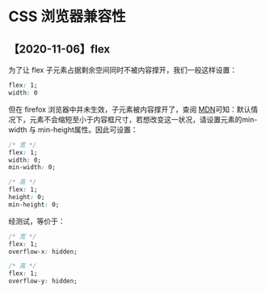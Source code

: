# CSS 浏览器兼容性

## 【2020-11-06】flex
为了让 flex 子元素占据剩余空间同时不被内容撑开，我们一般这样设置：

```css
flex: 1;
width: 0
```
但在 firefox 浏览器中并未生效，子元素被内容撑开了，查阅 [MDN](https://developer.mozilla.org/zh-CN/docs/Web/CSS/flex)可知：默认情况下，元素不会缩短至小于内容框尺寸，若想改变这一状况，请设置元素的min-width 与 min-height属性。因此可设置：

```css
/* 宽 */
flex: 1;
width: 0;
min-width: 0;

/* 高 */
flex: 1;
height: 0;
min-height: 0;
```

经测试，等价于：

```css
/* 宽 */
flex: 1;
overflow-x: hidden;

/* 高 */
flex: 1;
overflow-y: hidden;
```